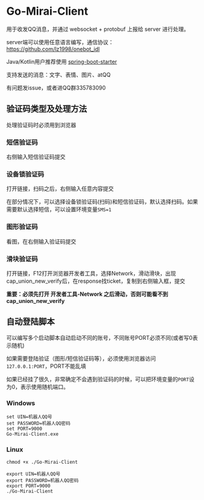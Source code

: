 # Go-Mirai-Client

用于收发QQ消息，并通过 websocket + protobuf 上报给 server 进行处理。

server端可以使用任意语言编写，通信协议：https://github.com/lz1998/onebot_idl

Java/Kotlin用户推荐使用 [spring-boot-starter](https://github.com/protobufbot/pbbot-spring-boot-starter)

支持发送的消息：文字、表情、图片、atQQ

有问题发issue，或者进QQ群335783090

## 验证码类型及处理方法

处理验证码时必须用到浏览器

### 短信验证码

右侧输入短信验证码提交

### 设备锁验证码

打开链接，扫码之后，右侧输入任意内容提交

在部分情况下，可以选择设备锁验证码(扫码)和短信验证码，默认选择扫码。如果需要默认选择短信，可以设置环境变量`SMS=1`

### 图形验证码

看图，在右侧输入验证码提交

### 滑块验证码

打开链接，F12打开浏览器开发者工具，选择Network，滑动滑块，出现cap_union_new_verify后，在response找ticket，复制到右侧输入框，提交

**重要：必须先打开 开发者工具-Network 之后滑动，否则可能看不到cap_union_new_verify**


## 自动登陆脚本

可以编写多个启动脚本自动启动不同的账号，不同账号PORT必须不同(或者写0表示随机)

如果需要登陆验证（图形/短信验证码等），必须使用浏览器访问`127.0.0.1:PORT`，PORT不能乱填

如果已经挂了很久，非常确定不会遇到验证码的时候，可以把环境变量的`PORT`设为0，表示使用随机端口。

### Windows

```shell
set UIN=机器人QQ号
set PASSWORD=机器人QQ密码
set PORT=9000
Go-Mirai-Client.exe
```

### Linux
```shell
chmod +x ./Go-Mirai-Client

export UIN=机器人QQ号
export PASSWORD=机器人QQ密码
export PORT=9000
./Go-Mirai-Client
```